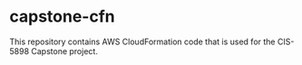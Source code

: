 # capstone-cfn
This repository contains AWS CloudFormation code that is used for the CIS-5898 Capstone project.
